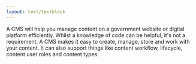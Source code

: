 ```yaml
---
layout: text/textblock
---
```

A CMS will help you manage content on a government website or digital platform efficiently. Whilst a knowledge of code can be helpful, it's not a requirement. A CMS makes it easy to create, manage, store and work with your content. It can also support things like content workflow, lifecycle, content user roles and content types.
